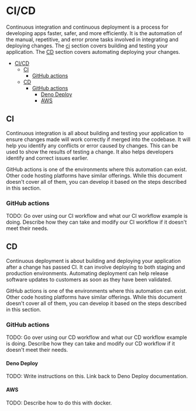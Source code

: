 # CI/CD

Continuous integration and continuous deployment is a process for developing
apps faster, safer, and more efficiently. It is the automation of the manual,
repetitive, and error prone tasks involved in integrating and deploying changes.
The [ci](#ci) section covers building and testing your application. The
[CD](#cd) section covers automating deploying your changes.

- [CI/CD](#cicd)
  - [CI](#ci)
    - [GitHub actions](#github-actions)
  - [CD](#cd)
    - [GitHub actions](#github-actions-1)
      - [Deno Deploy](#deno-deploy)
      - [AWS](#aws)

## CI

Continuous integration is all about building and testing your application to
ensure changes made will work correctly if merged into the codebase. It will
help you identify any conflicts or error caused by changes. This can be used to
show the results of testing a change. It also helps developers identify and
correct issues earlier.

GitHub actions is one of the environments where this automation can exist. Other
code hosting platforms have similar offerings. While this document doesn't cover
all of them, you can develop it based on the steps described in this section.

### GitHub actions

TODO: Go over using our CI workflow and what our CI workflow example is doing.
Describe how they can take and modify our CI workflow if it doesn't meet their
needs.

## CD

Continuous deployment is about building and deploying your application after a
change has passed CI. It can involve deploying to both staging and production
environments. Automating deployment can help release software updates to
customers as soon as they have been validated.

GitHub actions is one of the environments where this automation can exist. Other
code hosting platforms have similar offerings. While this document doesn't cover
all of them, you can develop it based on the steps described in this section.

### GitHub actions

TODO: Go over using our CD workflow and what our CD workflow example is doing.
Describe how they can take and modify our CD workflow if it doesn't meet their
needs.

#### Deno Deploy

TODO: Write instructions on this. Link back to Deno Deploy documentation.

#### AWS

TODO: Describe how to do this with docker.
